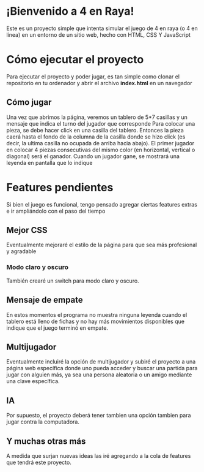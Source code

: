 # ¡Bienvenido a 4 en Raya!
Este es un proyecto simple que intenta simular el juego de 4 en raya (o 4 en línea) en un entorno de un sitio web, hecho con HTML, CSS Y JavaScript
# Cómo ejecutar el proyecto
Para ejecutar el proyecto y poder jugar, es tan simple como clonar el repositorio en tu ordenador y abrir el archivo **index.html** en un navegador
## Cómo jugar
Una vez que abrimos la página, veremos un tablero de 5*7 casillas y un mensaje que indica el turno del jugador que corresponde
Para colocar una pieza, se debe hacer click en una casilla del tablero. Entonces la pieza caerá hasta el fondo de la columna de la casilla donde se hizo click (es decir, la ultima casilla no ocupada de arriba hacia abajo). El primer jugador en colocar 4 piezas consecutivas del mismo color (en horizontal, vertical o diagonal) será el ganador. Cuando un jugador gane, se mostrará una leyenda en pantalla que lo indique
# Features pendientes
Si bien el juego es funcional, tengo pensado agregar ciertas features extras e ir ampliándolo con el paso del tiempo
## Mejor CSS
Eventualmente mejoraré el estilo de la página para que sea más profesional y agradable
### Modo claro y oscuro
También crearé un switch para modo claro y oscuro.
## Mensaje de empate
En estos momentos el programa no muestra ninguna leyenda cuando el tablero está lleno de fichas y no hay más movimientos disponibles que indique que el juego terminó en empate.
## Multijugador
Eventualmente incluiré la opción de multijugador y subiré el proyecto a una página web específica donde uno pueda acceder y buscar una partida para jugar con alguien más, ya sea una persona aleatoria o un amigo mediante una clave específica.
## IA
Por supuesto, el proyecto deberá tener tambien una opción tambien para jugar contra la computadora.
## Y muchas otras más
A medida que surjan nuevas ideas las iré agregando a la cola de features que tendrá este proyecto.
